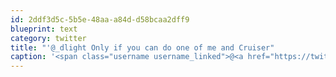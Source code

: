 ```yaml
---
id: 2ddf3d5c-5b5e-48aa-a84d-d58bcaa2dff9
blueprint: text
category: twitter
title: "'@_dlight Only if you can do one of me and Cruiser"
caption: '<span class="username username_linked">@<a href="https://twitter.com/_dlight" title="Битюцкий Корнилий">_dlight</a></span> Only if you can do one of me and Cruiser'
---
```

